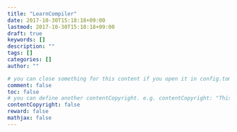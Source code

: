 ```yaml
---
title: "LearnCompiler"
date: 2017-10-30T15:18:18+09:00
lastmod: 2017-10-30T15:18:18+09:00
draft: true
keywords: []
description: ""
tags: []
categories: []
author: ""

# you can close something for this content if you open it in config.toml.
comment: false
toc: false
# you can define another contentCopyright. e.g. contentCopyright: "This is an another copyright."
contentCopyright: false
reward: false
mathjax: false
---
```


<!--more-->
